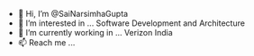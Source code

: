 - 👋 Hi, I’m @SaiNarsimhaGupta
- 👀 I’m interested in ... Software Development and Architecture
- 🌱 I’m currently working in ... Verizon India 
- 📫 Reach me ... 

<!---
SaiNarsimhaGupta/SaiNarsimhaGupta is a ✨ special ✨ repository because its `README.md` (this file) appears on your GitHub profile.
You can click the Preview link to take a look at your changes.
--->
